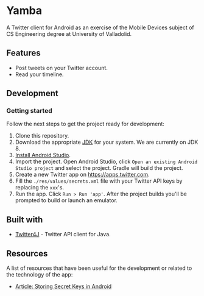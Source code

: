 # Yamba
A Twitter client for Android as an exercise of the Mobile Devices subject of CS Engineering degree at University of Valladolid.

## Features
- Post tweets on your Twitter account.
- Read your timeline.

## Development

### Getting started
Follow the next steps to get the project ready for development:
1. Clone this repository.
2. Download the appropriate [JDK](http://www.oracle.com/technetwork/java/javase/downloads/jdk8-downloads-2133151.html) for your system. We are currently on JDK 8.
3. [Install Android Studio](https://developer.android.com/sdk/index.html).
4. Import the project. Open Android Studio, click `Open an existing Android Studio project` and select the project. Gradle will build the project.
5. Create a new Twitter app on https://apps.twitter.com.
6. Fill the `./res/values/secrets.xml` file with your Twitter API keys by replacing the `xxx`'s.
7. Run the app. Click `Run > Run 'app'`. After the project builds you'll be prompted to build or launch an emulator.

## Built with
- [Twitter4J](http://twitter4j.org/en/index.html) - Twitter API client for Java.

## Resources
A list of resources that have been useful for the development or related to the technology of the app:
- [Article: Storing Secret Keys in Android](https://guides.codepath.com/android/Storing-Secret-Keys-in-Android)
